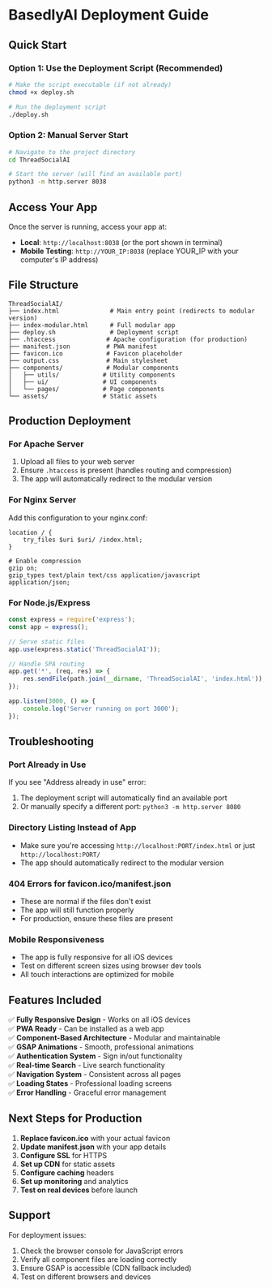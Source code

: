 # BasedlyAI Deployment Guide

## Quick Start

### Option 1: Use the Deployment Script (Recommended)
```bash
# Make the script executable (if not already)
chmod +x deploy.sh

# Run the deployment script
./deploy.sh
```

### Option 2: Manual Server Start
```bash
# Navigate to the project directory
cd ThreadSocialAI

# Start the server (will find an available port)
python3 -m http.server 8038
```

## Access Your App

Once the server is running, access your app at:
- **Local**: `http://localhost:8038` (or the port shown in terminal)
- **Mobile Testing**: `http://YOUR_IP:8038` (replace YOUR_IP with your computer's IP address)

## File Structure

```
ThreadSocialAI/
├── index.html              # Main entry point (redirects to modular version)
├── index-modular.html      # Full modular app
├── deploy.sh               # Deployment script
├── .htaccess              # Apache configuration (for production)
├── manifest.json          # PWA manifest
├── favicon.ico            # Favicon placeholder
├── output.css             # Main stylesheet
├── components/            # Modular components
│   ├── utils/            # Utility components
│   ├── ui/               # UI components
│   └── pages/            # Page components
└── assets/               # Static assets
```

## Production Deployment

### For Apache Server
1. Upload all files to your web server
2. Ensure `.htaccess` is present (handles routing and compression)
3. The app will automatically redirect to the modular version

### For Nginx Server
Add this configuration to your nginx.conf:
```nginx
location / {
    try_files $uri $uri/ /index.html;
}

# Enable compression
gzip on;
gzip_types text/plain text/css application/javascript application/json;
```

### For Node.js/Express
```javascript
const express = require('express');
const app = express();

// Serve static files
app.use(express.static('ThreadSocialAI'));

// Handle SPA routing
app.get('*', (req, res) => {
    res.sendFile(path.join(__dirname, 'ThreadSocialAI', 'index.html'));
});

app.listen(3000, () => {
    console.log('Server running on port 3000');
});
```

## Troubleshooting

### Port Already in Use
If you see "Address already in use" error:
1. The deployment script will automatically find an available port
2. Or manually specify a different port: `python3 -m http.server 8080`

### Directory Listing Instead of App
- Make sure you're accessing `http://localhost:PORT/index.html` or just `http://localhost:PORT/`
- The app should automatically redirect to the modular version

### 404 Errors for favicon.ico/manifest.json
- These are normal if the files don't exist
- The app will still function properly
- For production, ensure these files are present

### Mobile Responsiveness
- The app is fully responsive for all iOS devices
- Test on different screen sizes using browser dev tools
- All touch interactions are optimized for mobile

## Features Included

✅ **Fully Responsive Design** - Works on all iOS devices  
✅ **PWA Ready** - Can be installed as a web app  
✅ **Component-Based Architecture** - Modular and maintainable  
✅ **GSAP Animations** - Smooth, professional animations  
✅ **Authentication System** - Sign in/out functionality  
✅ **Real-time Search** - Live search functionality  
✅ **Navigation System** - Consistent across all pages  
✅ **Loading States** - Professional loading screens  
✅ **Error Handling** - Graceful error management  

## Next Steps for Production

1. **Replace favicon.ico** with your actual favicon
2. **Update manifest.json** with your app details
3. **Configure SSL** for HTTPS
4. **Set up CDN** for static assets
5. **Configure caching** headers
6. **Set up monitoring** and analytics
7. **Test on real devices** before launch

## Support

For deployment issues:
1. Check the browser console for JavaScript errors
2. Verify all component files are loading correctly
3. Ensure GSAP is accessible (CDN fallback included)
4. Test on different browsers and devices 